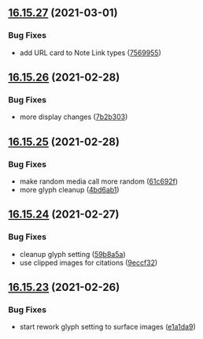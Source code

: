 ## [16.15.27](https://github.com/phandcock/GrampsView/compare/v16.15.26...v16.15.27) (2021-03-01)


### Bug Fixes

* add URL card to Note Link types ([7569955](https://github.com/phandcock/GrampsView/commit/7569955d87fa2885be5cd18c0a57c90110469800))



## [16.15.26](https://github.com/phandcock/GrampsView/compare/v16.15.25...v16.15.26) (2021-02-28)


### Bug Fixes

* more display changes ([7b2b303](https://github.com/phandcock/GrampsView/commit/7b2b303e9690677034f92672d41a5c64b12654c6))



## [16.15.25](https://github.com/phandcock/GrampsView/compare/v16.15.24...v16.15.25) (2021-02-28)


### Bug Fixes

* make random media call more random ([61c692f](https://github.com/phandcock/GrampsView/commit/61c692fc0d7a3213a941cce12d5a369dd24a643b))
* more glyph cleanup ([4bd6ab1](https://github.com/phandcock/GrampsView/commit/4bd6ab1b49cd151f3c346c5adcc01a16c96b65ea))



## [16.15.24](https://github.com/phandcock/GrampsView/compare/v16.15.23...v16.15.24) (2021-02-27)


### Bug Fixes

* cleanup glyph setting ([59b8a5a](https://github.com/phandcock/GrampsView/commit/59b8a5a3f804185546b5fc8c3ab70d95623be6da))
* use clipped images for citations ([9eccf32](https://github.com/phandcock/GrampsView/commit/9eccf32d0abcbcf42caacf5e1b83af14b481d2e7))



## [16.15.23](https://github.com/phandcock/GrampsView/compare/v16.15.22...v16.15.23) (2021-02-26)


### Bug Fixes

* start rework glyph setting to surface images ([e1a1da9](https://github.com/phandcock/GrampsView/commit/e1a1da90c7591cd5f8f4869256225a777e163be5))



